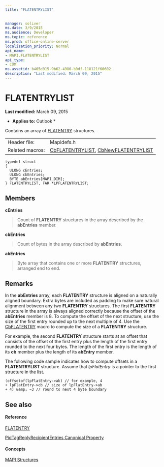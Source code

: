 ```yaml
---
title: "FLATENTRYLIST"
 
 
manager: soliver
ms.date: 3/9/2015
ms.audience: Developer
ms.topic: reference
ms.prod: office-online-server
localization_priority: Normal
api_name:
- MAPI.FLATENTRYLIST
api_type:
- COM
ms.assetid: b465d015-9b62-4986-b0df-118121f60602
description: "Last modified: March 09, 2015"
---
```


# FLATENTRYLIST

 **Last modified:** March 09, 2015 
  
 * **Applies to:** Outlook * 
  
Contains an array of [FLATENTRY](flatentry.md) structures. 
  
|||
|:-----|:-----|
|Header file:  <br/> |Mapidefs.h  <br/> |
|Related macros:  <br/> |[CbFLATENTRYLIST](cbflatentrylist.md), [CbNewFLATENTRYLIST](cbnewflatentrylist.md) <br/> |
   
```
typedef struct
{
  ULONG cEntries;
  ULONG cbEntries;
  BYTE abEntries[MAPI_DIM];
} FLATENTRYLIST, FAR *LPFLATENTRYLIST;

```

## Members

 **cEntries**
  
> Count of **FLATENTRY** structures in the array described by the **abEntries** member. 
    
 **cbEntries**
  
> Count of bytes in the array described by **abEntries**. 
    
 **abEntries**
  
> Byte array that contains one or more **FLATENTRY** structures, arranged end to end. 
    
## Remarks

In the **abEntries** array, each **FLATENTRY** structure is aligned on a naturally aligned boundary. Extra bytes are included as padding to make sure natural alignment between any two **FLATENTRY** structures. The first **FLATENTRY** structure in the array is always aligned correctly because the offset of the **abEntries** member is 8. To compute the offset of the next structure, use the size of the first entry rounded up to the next multiple of 4. Use the [CbFLATENTRY](cbflatentry.md) macro to compute the size of a **FLATENTRY** structure. 
  
For example, the second **FLATENTRY** structure starts at an offset that consists of the offset of the first entry plus the length of the first entry rounded to the next four bytes. The length of the first entry is the length of its **cb** member plus the length of its **abEntry** member. 
  
The following code sample indicates how to compute offsets in a **FLATENTRYLIST** structure. Assume that  _lpFlatEntry_ is a pointer to the first structure in the list. 
  
```
(offsetof(lpFlatEntry->ab) // for example, 4
+ lpFlatEntry->cb // size of lpFlatEntry->ab 
+ 4) &amp; ~3 // round to next 4 byte boundary
```

## See also

#### Reference

[FLATENTRY](flatentry.md)
  
[PidTagReplyRecipientEntries Canonical Property](pidtagreplyrecipiententries-canonical-property.md)
#### Concepts

[MAPI Structures](mapi-structures.md)

